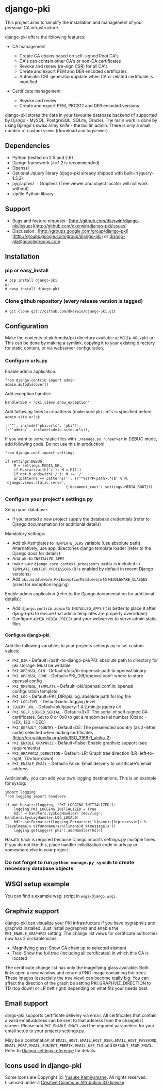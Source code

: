 django-pki
==========

This project aims to simplify the installation and management of your personal CA infrastructure.

django-pki offers the following features:

  * CA management

    - Create CA chains based on self-signed Root CA's
    - CA's can contain other CA's or non-CA certificates
    - Revoke and renew (re-sign CSR) for all CA's
    - Create and export PEM and DER encoded certificates
    - Automatic CRL generation/update when CA or related certificate is modified

  * Certificate management

    - Revoke and renew
    - Create and export PEM, PKCS12 and DER encoded versions

django-pki stores the data in your favourite database backend (if supported by Django - MySQL, PostgreSQL, SQLite, Oracle). The main work is done by using Django's swiss army knife - the builtin admin. There is only a small number of custom views (download and logviewer).

Dependencies
------------

  * Python (tested on 2.5 and 2.6)
  * Django framework (>=1.2 is recommended)
  * Openssl
  * Optional Jquery library (djago-pki already shipped with built-in jquery-1.3.2)
  * pygraphviz + Graphviz (Tree viewer and object locator will not work without)
  * zipfile Python library

Support
-------

  * Bugs and feature requests : [http://github.com/dkerwin/django-pki/issues](http://github.com/dkerwin/django-pki/issues)
  * Discussion : [http://groups.google.com/group/django-pki](http://groups.google.com/group/django-pki) or django-pki@googlegroups.com

Installation
------------

### pip or easy_install
 
    # pip install django-pki
    or
    # easy_install django-pki
  
### Clone github repository (every release version is tagged)

    # git clone git://github.com/dkerwin/django-pki.git

Configuration
-------------

Make the contents of pki/media/pki directory available at `MEDIA_URL/pki` url. This can be done by making a symlink, 
copying it to your existing directory for static content, or via webserver configuration.

### Configure urls.py

Enable admin application:

    from django.contrib import admin 
    admin.autodiscover()

Add exception handler:

    handler500 = 'pki.views.show_exception'

Add following lines to urlpatterns (make sure `pki.urls` is specified before `admin.site.urls`):

    (r'^', include('pki.urls', 'pki')),
    (r'^admin/', include(admin.site.urls)),

If you want to serve static files with `./manage.py runserver` in DEBUG mode, add following code. Do not use this in production!

    from django.conf import settings
    
    if settings.DEBUG:
        M = settings.MEDIA_URL
        if M.startswith('/'): M = M[1:]
        if not M.endswith('/'): M += '/'
        urlpatterns += patterns('', (r'^%s(?P<path>.*)$' % M, 'django.views.static.serve',
                                {'document_root': settings.MEDIA_ROOT}))

### Configure your project's settings.py

Setup your database:

  * If you started a new project supply the database credentials (refer to Django documentation for additional details)

Mandatory settings:

 * Add pki/templates to `TEMPLATE_DIRS` variable (use absolute path). Alternatively, use app_directories 
   django template loader (refer to the Django docs for details)
 * Add pki to `INSTALLED_APPS`
 * make sure `django.core.context_processors.media` is included in `TEMPLATE_CONTEXT_PROCESSORS`
   (it is enabled by default in recent Django versions)
 * Add `pki.middleware.PkiExceptionMiddleware` to `MIDDLEWARE_CLASSES` (used for exception logging)

Enable admin application (refer to the Django documentation for additional details):

  * Add `django.contrib.admin` to `INSTALLED_APPS` (it is better to place it after django-pki to
    ensure that admin templates are properly overridden)
  * Configure `ADMIN_MEDIA_PREFIX` and your webserver to serve admin static files

#### Configure django-pki:

Add the following variables to your projects settings.py to set custom values:

 * `PKI_DIR` - Default=/path-to-django-pki/PKI: absolute path to directory for pki storage. Must be writable
 * `PKI_OPENSSL_BIN` - Default=/usr/bin/openssl: path to openssl binary
 * `PKI_OPENSSL_CONF` - Default=PKI_DIR/openssl.conf: where to store openssl config
 * `PKI_OPENSSL_TEMPLATE` - Default=pki/openssl.conf.in: openssl configuration template
 * `PKI_LOG` - Default=PKI_DIR/pki.log: absolute path for log file
 * `PKI_LOGLEVEL` - Default=info: logging level
 * `JQUERY_URL` - Default=pki/jquery-1.4.2.min.js: jquery url
 * `PKI_SELF_SIGNED_SERIAL` - Default=0x0: The serial of self-signed CA certificates. Set to 0 or 0x0 to get a random serial number (0xabc = HEX; 123 = DEC)
 * `PKI_DEFAULT_COUNTRY` - Default=DE: The preselected country (as 2-letter code) selected when adding certificates (http://en.wikipedia.org/wiki/ISO_3166-1_alpha-2)
 * `PKI_ENABLE_GRAPHVIZ` - Default=False: Enable graphviz support (see requirements)
 * `PKI_GRAPHVIZ_DIRECTION` - Default=LR: Graph tree direction (LR=left-to-right, TD=top-down)
 * `PKI_ENABLE_EMAIL` - Default=False: Email delivery to certificate's email address

Additionally, you can add your own logging destinations. This is an example for syslog:

    import logging
    from logging import handlers
    
    if not hasattr(logging, 'PKI_LOGGING_INITIALIZED'):
        logging.PKI_LOGGING_INITIALIZED = True
        hdlr = handlers.SysLogHandler('/dev/log', handlers.SysLogHandler.LOG_LOCAL0)
        hdlr.setFormatter(logging.Formatter('%(name)s[%(process)d]: %(levelname)s %(funcName)s/%(lineno)d %(message)s'))
        logging.getLogger('pki').addHandler(hdlr)

Hasattr hack is required because Django imports settings.py multiple times. If you do not like
this, place handler initialization code to urls.py or somewhere else in your project.

### Do not forget to run `python manage.py syncdb` to create necessary database objects

WSGI setup example
------------------

You can find a example wsgi script in `wsgi/django.wsgi`.

Graphviz support
----------------

django-pki can visualize your PKI infrastructure if you have pygraphviz and graphviz installed. Just install pygraphviz and enable the `PKI_ENABLE_GRAPHVIZ`
setting. The change list views for certificate authorities now has 2 clickable icons:

  * Magnifying glass: Show CA chain up to selected element
  * Tree: Show the full tree (including all certificates) in which this CA is located

The certificate change list has only the magnifying glass available. Both links open a new window and return a PNG image containing the trees. These images (especially 
the tree view) can become really big. You can affect the direction of the graph be setting PKI_GRAPHVIZ_DIRECTION to TD (top down) or LR (left right) depending on what fits
your needs best.

Email support
-------------

djngo-pki supports certificate delivery via email. All certificates that contain a valid email address can be sent to that address from the changelist screen.
Please add `PKI_ENABLE_EMAIL` and the required parameters for your email setup to your projects settings.py.

May be a combination of `EMAIL_HOST`, `EMAIL_HOST_USER`, `EMAIL_HOST_PASSWORD`, `EMAIL_PORT`, `EMAIL_SUBJECT_PREFIX`, `EMAIL_USE_TLS` and `DEFAULT_FROM_EMAIL`.
Refer to [Django settings reference](http://docs.djangoproject.com/en/1.2/ref/settings/) for details.

Icons used in django-pki
------------------------

Some Icons are Copyright (c) [Yusuke Kamiyamane](http://p.yusukekamiyamane.com/). All rights reserved.
Licensed under a [Creative Commons Attribution 3.0 license](http://creativecommons.org/licenses/by/3.0/)
